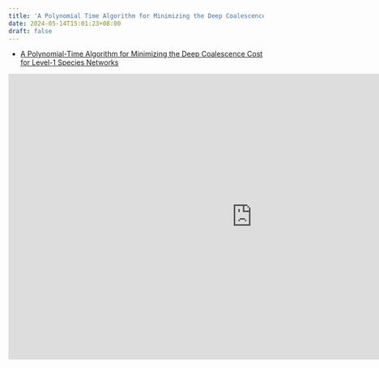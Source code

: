 ```yaml
---
title: 'A Polynomial Time Algorithm for Minimizing the Deep Coalescence Cost for Level 1 Species Networks'
date: 2024-05-14T15:01:23+08:00
draft: false 
---
```


- [A Polynomial-Time Algorithm for Minimizing the Deep Coalescence Cost for Level-1 Species Networks](https://365nthu-my.sharepoint.com/:p:/g/personal/112062547_office365_nthu_edu_tw/EUcKrbyU8oRJtKdNov5dC2wBlQXgc_EyK7t4AaPs8iKKTQ?e=eTp7MO)

<iframe src="https://365nthu-my.sharepoint.com/personal/112062547_office365_nthu_edu_tw/_layouts/15/Doc.aspx?sourcedoc={bcad0a47-f294-4984-b4a7-4da2fe5d0b6c}&amp;action=embedview&amp;wdAr=1.3333333333333333&amp;wdEaaCheck=0" width="962px" height="564px" frameborder="0">這是 <a target="_blank" href="https://office.com/webapps">Office</a> 提供的內嵌 <a target="_blank" href="https://office.com">Microsoft Office</a> 簡報。</iframe>


<!--
{{ if .IsNamedParams }}
<div {{ if .Get "class" }}class="{{ .Get "class" }}"{{ else }}style="position: relative; padding-bottom: 56.25%; padding-top: 30px; height: 0; overflow: hidden;"{{ end }}>
<iframe src="https://365nthu-my.sharepoint.com/personal/112062547_office365_nthu_edu_tw/_layouts/15/Doc.aspx?sourcedoc={f48e7b91-f813-4998-a1c1-4f9b09b23a07}&amp;action=embedview&amp;wdAr=1.3333333333333333" width="476px" height="288px" frameborder="0">這是 <a target="_blank" href="https://office.com/webapps">Office</a> 提供的內嵌 <a target="_blank" href="https://office.com">Microsoft Office</a> 簡報。</iframe>
</div>{{ else }}
<div {{ if len .Params | eq 2 }}class="{{ .Get 1 }}"{{ else }}style="position: relative; padding-bottom: 56.25%; padding-top: 30px; height: 0; overflow: hidden;"{{ end }}>
  <iframe src="//www.youtube.com/embed/{{ .Get 0 }}" {{ if len .Params | eq 1 }}style="position: absolute; top: 0; left: 0; width: 100%; height: 100%;" {{ end }}allowfullscreen frameborder="0"></iframe>
 </div>
{{ end }}

--/>


